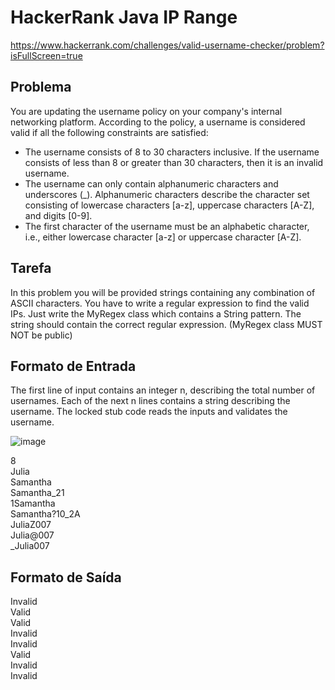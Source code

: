 # HackerRank Java IP Range
https://www.hackerrank.com/challenges/valid-username-checker/problem?isFullScreen=true
## Problema

You are updating the username policy on your company's internal networking platform. According to the policy, a username is considered valid if all the following constraints are satisfied:
* The username consists of 8 to 30 characters inclusive. If the username consists of less than 8 or greater than 30 characters, then it is an invalid username.
* The username can only contain alphanumeric characters and underscores (_). Alphanumeric characters describe the character set consisting of lowercase characters [a-z], uppercase characters [A-Z], and digits [0-9].
* The first character of the username must be an alphabetic character, i.e., either lowercase character [a-z] or uppercase character [A-Z].

## Tarefa

In this problem you will be provided strings containing any combination of ASCII characters. You have to write a regular expression to find the valid IPs.
Just write the MyRegex class which contains a String pattern. The string should contain the correct regular expression.
(MyRegex class MUST NOT be public)

## Formato de Entrada

The first line of input contains an integer n, describing the total number of usernames. Each of the next n lines contains a string describing the username. The locked stub code reads the inputs and validates the username. <br>

![image](https://github.com/user-attachments/assets/c145021c-1142-4a34-8128-90bcd91297b9)

8 <br>
Julia <br>
Samantha <br>
Samantha_21 <br>
1Samantha <br>
Samantha?10_2A <br>
JuliaZ007 <br>
Julia@007 <br>
_Julia007

## Formato de Saída

Invalid <br>
Valid <br>
Valid <br>
Invalid <br>
Invalid <br>
Valid <br>
Invalid <br>
Invalid
